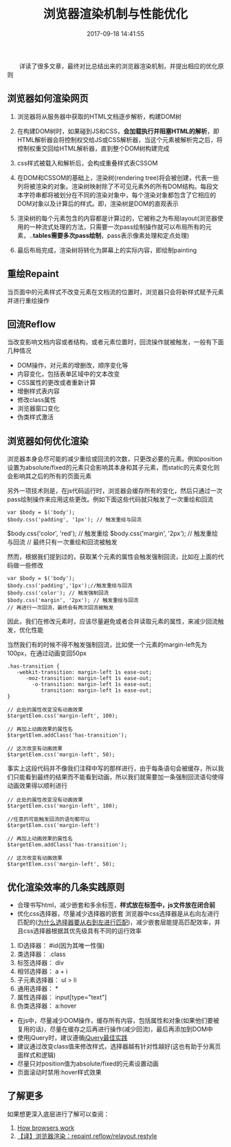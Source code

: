 ﻿---
title: 浏览器渲染机制与性能优化
date: 2017-09-18 14:41:55
tags: 
	- 前端
categories:
    - 前端

---
&emsp;&emsp;详读了很多文章，最终对比总结出来的浏览器渲染机制，并提出相应的优化原则

<!-- more -->
## 浏览器如何渲染网页
1. 浏览器将从服务器中获取的HTML文档逐步解析，构建DOM树

2. 在构建DOM树时，如果碰到JS和CSS，**会加载执行并阻塞HTML的解析**，即HTML解析器会将控制权交给JS或CSS解析器，当这个元素被解析完之后，将控制权重交回给HTML解析器，直到整个DOM树构建完成

3. css样式被载入和解析后，会构成重叠样式表CSSOM

4. 在DOM和CSSOM的基础上，渲染树(rendering tree)将会被创建，代表一些列将被渲染的对象。渲染树映射除了不可见元素外的所有DOM结构。每段文本字符串都将被划分在不同的渲染对象中，每个渲染对象都包含了它相应的DOM对象以及计算后的样式。即，渲染树是DOM的直观表示

5. 渲染树的每个元素包含的内容都是计算过的，它被称之为布局layout(浏览器使用的一种流式处理的方法，只需要一次pass绘制操作就可以布局所有的元素，..**tables需要多次pass绘制**，pass表示像素处理和定点处理)

6. 最后布局完成，渲染树将转化为屏幕上的实际内容，即绘制painting

## 重绘Repaint
当页面中的元素样式不改变元素在文档流的位置时，浏览器只会将新样式赋予元素并进行重绘操作

## 回流Reflow
当改变影响文档内容或者结构，或者元素位置时，回流操作就被触发，一般有下面几种情况

- DOM操作，对元素的增删改，顺序变化等
- 内容变化，包括表单区域中的文本改变
- CSS属性的更改或者重新计算
- 增删样式表内容
- 修改class属性
- 浏览器窗口变化
- 伪类样式激活

## 浏览器如何优化渲染
浏览器本身会尽可能的减少重绘或回流的次数，只更改必要的元素。例如position设置为absolute/fixed的元素只会影响其本身和其子元素，而static的元素变化则会影响其之后的所有的页面元素

另外一项技术则是，在js代码运行时，浏览器会缓存所有的变化，然后只通过一次pass绘制操作来应用这些更改。例如下面这些代码就只触发了一次重绘和回流

    var $body = $('body');
    $body.css('padding', '1px'); // 触发重绘与回流
$body.css('color', 'red'); // 触发重绘
    $body.css('margin', '2px'); // 触发重绘与回流
    // 最终只有一次重绘和回流被触发    

然而，根据我们提到过的，获取某个元素的属性会触发强制回流，比如在上面的代码做一些修改

    var $body = $('body');
    $body.css('padding','1px');//触发重绘与回流
    $body.css('color'); // 触发强制回流
    $body.css('margin', '2px'); // 触发重绘与回流
    // 再进行一次回流，最终会有两次回流被触发
    
因此，我们在修改元素时，应该尽量避免或者合并读取元素的属性，来减少回流触发，优化性能

当然我们有的时候不得不触发强制回流，比如使一个元素的margin-left先为100px，在通过动画变回50px

    .has-transition {
       -webkit-transition: margin-left 1s ease-out;
          -moz-transition: margin-left 1s ease-out;
            -o-transition: margin-left 1s ease-out;
               transition: margin-left 1s ease-out;
    }

    // 此处的属性改变没有动画效果
    $targetElem.css('margin-left', 100);
    
    // 再加上动画效果的属性名
    $targetElem.addClass('has-transition');
    
    // 这次改变有动画效果
    $targetElem.css('margin-left', 50);
    
事实上这段代码并不像我们注释中写的那样进行，由于每条语句会被缓存，所以我们只能看到最终的结果而不能看到动画，所以我们就需要加一条强制回流语句使得动画效果得以顺利进行

    // 此处的属性改变没有动画效果
    $targetElem.css('margin-left', 100);
    
    //任意的可能触发回流的语句都可以
    $targetElem.css('margin-left')
    
    // 再加上动画效果的属性名
    $targetElem.addClass('has-transition');
    
    // 这次改变有动画效果
    $targetElem.css('margin-left', 50);
    
## 优化渲染效率的几条实践原则
- 合理书写html，减少嵌套和多余标签，**样式放在<head>标签中，js文件放在</body>闭合前**
- 优化css选择器，尽量减少选择器的嵌套
    浏览器中css选择器是从右向左进行匹配的([为什么选择器要从右到左进行匹配](https://stackoverflow.com/questions/5797014/why-do-browsers-match-css-selectors-from-right-to-left))，减少嵌套层能提高匹配效率，并且css选择器根据其优先级具有不同的运行效率

1. ID选择器： #id(因为其唯一性强)
2. 类选择器： .class
3. 标签选择器： div
4. 相邻选择器： a + i
5. 子元素选择器： ul > li
6. 通用选择器： *
7. 属性选择器： input[type="text"]
8. 伪类选择器： a:hover

- 在js中，尽量减少DOM操作，缓存所有内容，包括属性和对象(如果他们要被复用的话)，尽量在缓存之后再进行操作(减少回流)，最后再添加到DOM中
- 使用jQuery时，建议遵循[jQuery最佳实践](http://www.ruanyifeng.com/blog/2011/08/jquery_best_practices.html)
- 建议通过改变class值来修改样式，选择器越有针对性越好(这也有助于分离页面样式和逻辑)
- 尽量只对position值为absolute/fixed的元素设置动画
- 页面滚动时禁用:hover样式效果

## 了解更多
如果想更深入底层进行了解可以查阅：
1. [How browsers work](http://www.codeweblog.com/how-browsers-work-%E4%B8%AD%E6%96%87%E7%89%88/)
2. [【译】浏览器渲染：repaint,reflow/relayout,restyle](https://segmentfault.com/a/1190000006917754)